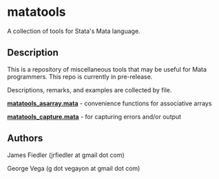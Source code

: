 matatools
=========

A collection of tools for Stata's Mata language.

Description
-----------
This is a repository of miscellaneous tools that may be useful for Mata programmers. This repo is currently in pre-release.

Descriptions, remarks, and examples are collected by file.

[**matatools_asarray.mata**](README_asarray.md) - convenience functions for associative arrays

[**matatools_capture.mata**](README_capture.md) - for capturing errors and/or output


Authors
-------
James Fiedler (jrfiedler at gmail dot com)

George Vega (g dot vegayon at gmail dot com)